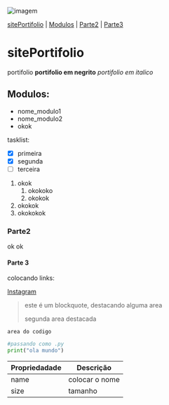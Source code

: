 ![imagem](https://play-lh.googleusercontent.com/PCpXdqvUWfCW1mXhH1Y_98yBpgsWxuTSTofy3NGMo9yBTATDyzVkqU580bfSln50bFU)

[sitePortifolio](#siteportifolio) |
[Modulos](#modulos) |
[Parte2](#parte2) |
[Parte3](#parte-3) 



# sitePortifolio
portifolio
**portifolio em negrito**
_portifolio em italico_
## Modulos:
* nome_modulo1
* nome_modulo2
* okok

tasklist:

- [x] primeira
- [x] segunda
- [ ] terceira

1. okok
    1. okokoko
    2. okokok
2. okokok
3. okokokok
### Parte2
ok
ok

#### Parte 3
colocando links:

[Instagram](https://instagram.com)

>este é um blockquote, destacando alguma area
>
>segunda area destacada
```
area do codigo
```

```py
#passando como .py
print("ola mundo") 
```

Propriedadade | Descrição
------------- | ---------
name | colocar o nome
size | tamanho
